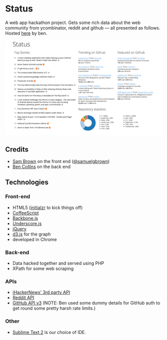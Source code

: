 # Status

A web app hackathon project. Gets some rich data about the web community from ycombinator, reddit and github — all presented as follows.
Hosted [here](http://) by ben.

![Status](/screenshot.png)

## Credits
* [Sam Brown](http://github.com/samuelgbrown) on the front end ([@samuelgbrown](http://twitter.com/samuelgbrown))
* [Ben Collins](http://github.com/bencollins54) on the back end

## Technologies

### Front-end
* HTML5 ([initialzr](http://www.initializr.com/) to kick things off)
* [CoffeeScript](http://coffeescript.org/)
* [Backbone.js](http://backbonejs.org/)
* [Underscore.js](http://underscorejs.org/)
* [jQuery](http://jquery.com/)
* [d3.js](http://d3js.org/) for the graph
* developed in Chrome

### Back-end
* Data hacked together and served using PHP
* XPath for some web scraping

### APIs
* [iHackerNews' 3rd party API](http://api.ihackernews.com)
* [Reddit API](https://github.com/reddit/reddit/wiki/API)
* [GitHub API v3](http://developer.github.com/v3/) (NOTE: Ben used some dummy details for GitHub auth to get round some pretty harsh rate limits.)

### Other
* [Sublime Text 2](http://www.sublimetext.com/) is our choice of IDE.